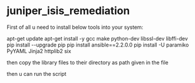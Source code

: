 # juniper_isis_remediation

First of all u need to install below tools into your system:

apt-get update
apt-get install -y gcc make python-dev libssl-dev libffi-dev
pip install --upgrade pip
pip install ansible==2.2.0.0
pip install -U paramiko PyYAML Jinja2 httplib2 six


then copy the library files to their directory as path given in the file

then u can run the script
